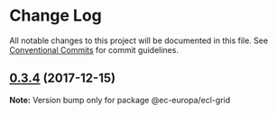 # Change Log

All notable changes to this project will be documented in this file.
See [Conventional Commits](https://conventionalcommits.org) for commit guidelines.

<a name="0.3.4"></a>

## [0.3.4](https://github.com/ec-europa/europa-component-library/compare/@ec-europa/ecl-grid@0.3.3...@ec-europa/ecl-grid@0.3.4) (2017-12-15)

**Note:** Version bump only for package @ec-europa/ecl-grid
